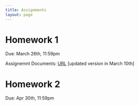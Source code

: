 ```yaml
---
title: Assignments
layout: page
---
```


# Homework 1

Due: March 26th, 11:59pm  

Assignemnt Documents: [URL](http://files2.gersteinlab.org/public-docs/2025/03.10/hw1.zip)  [updated version in March 10th]

# Homework 2

Due: Apr 30th, 11:59pm  
<!---
Description of the homework: [URL](http://files2.gersteinlab.org/public-docs/2023/04.06/cbb752b23_hw2_v2.pdf)  
Supplementary files for programming version: [URL](http://files.gersteinlab.org/public-docs/2023/04.06/cbb752b23_hw2_v2.ipynb)
-->